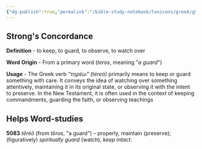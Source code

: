 ```yaml
---
{"dg-publish":true,"permalink":"/bible-study-notebook/lexicons/greek/g5083-tereo/","tags":["Greek/G5083-téreó"],"created":"2025-06-02T23:40:12.186-04:00","updated":"2025-06-02T20:08:11.146-04:00"}
---
```


## Strong's Concordance

**Definition** - to keep, to guard, to observe, to watch over

**Word Origin** - From a primary word (*teros*, meaning "*a guard*")

**Usage** - The Greek verb *"τηρέω" (téreó)* primarily means to keep or guard something with care. It conveys the idea of watching over something attentively, maintaining it in its original state, or observing it with the intent to preserve. In the New Testament, it is often used in the context of keeping commandments, guarding the faith, or observing teachings

## Helps Word-studies

**5083** *tēréō* (from *tēros*, "a guard") – properly, maintain (preserve); (figuratively) *spiritually guard* (watch), *keep intact*.
